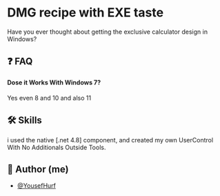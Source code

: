 # DMG recipe with EXE taste
Have you ever thought about getting the exclusive calculator design in Windows?

## ❓ FAQ

#### Dose it Works With Windows 7?

Yes even 8 and 10 and also 11

## 🛠 Skills
i used the native [.net 4.8] component, and created my own UserControl With No Additionals Outside Tools.
## 🥇 Author (me)

- [@YousefHurf](https://fb.com/yousef.my10)